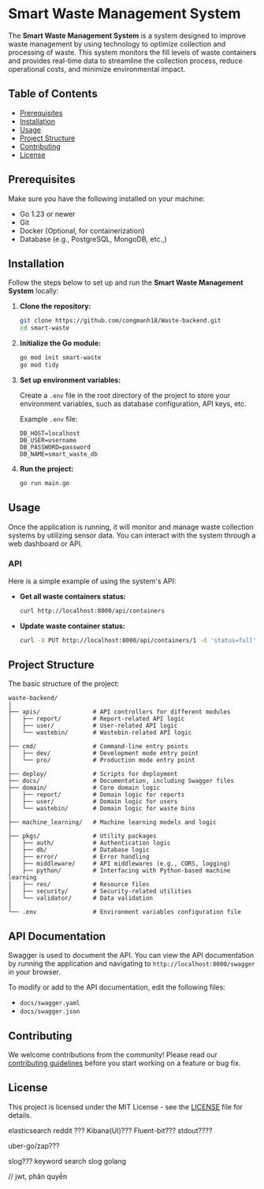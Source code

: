 

# Smart Waste Management System

The **Smart Waste Management System** is a system designed to improve waste management by using technology to optimize collection and processing of waste. This system monitors the fill levels of waste containers and provides real-time data to streamline the collection process, reduce operational costs, and minimize environmental impact.

## Table of Contents

- [Prerequisites](#prerequisites)
- [Installation](#installation)
- [Usage](#usage)
- [Project Structure](#project-structure)
- [Contributing](#contributing)
- [License](#license)

## Prerequisites

Make sure you have the following installed on your machine:

- Go 1.23 or newer
- Git
- Docker (Optional, for containerization)
- Database (e.g., PostgreSQL, MongoDB, etc.,)
  
## Installation

Follow the steps below to set up and run the **Smart Waste Management System** locally:

1. **Clone the repository:**

   ```bash
   git clone https://github.com/congmanh18/Waste-backend.git
   cd smart-waste
   ```

2. **Initialize the Go module:**

   ```bash
   go mod init smart-waste
   go mod tidy
   ```

3. **Set up environment variables:**

   Create a `.env` file in the root directory of the project to store your environment variables, such as database configuration, API keys, etc.

   Example `.env` file:

   ```env
   DB_HOST=localhost
   DB_USER=username
   DB_PASSWORD=password
   DB_NAME=smart_waste_db
   ```

4. **Run the project:**

   ```bash
   go run main.go
   ```

## Usage

Once the application is running, it will monitor and manage waste collection systems by utilizing sensor data. You can interact with the system through a web dashboard or API.

### API

Here is a simple example of using the system's API:

- **Get all waste containers status:**

  ```bash
  curl http://localhost:8000/api/containers
  ```

- **Update waste container status:**

  ```bash
  curl -X PUT http://localhost:8000/api/containers/1 -d 'status=full'
  ```

## Project Structure

The basic structure of the project:

```
waste-backend/
│
├── apis/               # API controllers for different modules
│   ├── report/         # Report-related API logic
│   ├── user/           # User-related API logic
│   └── wastebin/       # Wastebin-related API logic
│
├── cmd/                # Command-line entry points
│   ├── dev/            # Development mode entry point
│   └── pro/            # Production mode entry point
│
├── deploy/             # Scripts for deployment
├── docs/               # Documentation, including Swagger files
├── domain/             # Core domain logic
│   ├── report/         # Domain logic for reports
│   ├── user/           # Domain logic for users
│   └── wastebin/       # Domain logic for waste bins
│
├── machine_learning/   # Machine learning models and logic
│
├── pkgs/               # Utility packages
│   ├── auth/           # Authentication logic
│   ├── db/             # Database logic
│   ├── error/          # Error handling
│   ├── middleware/     # API middlewares (e.g., CORS, logging)
│   ├── python/         # Interfacing with Python-based machine learning
│   ├── res/            # Resource files
│   ├── security/       # Security-related utilities
│   └── validator/      # Data validation
│
└── .env                # Environment variables configuration file

```
## API Documentation

Swagger is used to document the API. You can view the API documentation by running the application and navigating to `http://localhost:8000/swagger` in your browser.

To modify or add to the API documentation, edit the following files:

- `docs/swagger.yaml`
- `docs/swagger.json`

## Contributing

We welcome contributions from the community! Please read our [contributing guidelines](CONTRIBUTING.md) before you start working on a feature or bug fix.

## License

This project is licensed under the MIT License - see the [LICENSE](LICENSE) file for details.


elasticsearch
reddit ???
Kibana(UI)???
Fluent-bit???
stdout????


uber-go/zap???

slog??? keyword search slog golang

// jwt, phân quyền